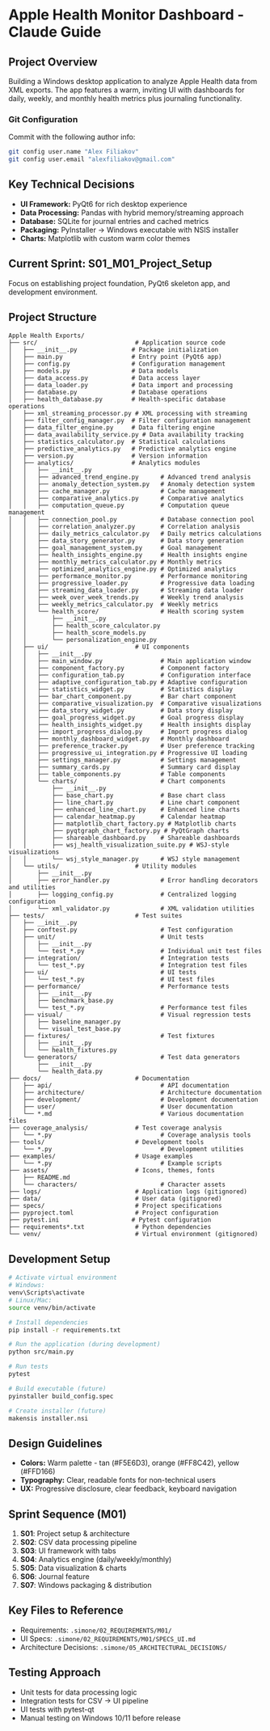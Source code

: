 # Apple Health Monitor Dashboard - Claude Guide

## Project Overview
Building a Windows desktop application to analyze Apple Health data from XML exports. The app features a warm, inviting UI with dashboards for daily, weekly, and monthly health metrics plus journaling functionality.

### Git Configuration
Commit with the following author info:
```bash
git config user.name "Alex Filiakov"
git config user.email "alexfiliakov@gmail.com"
```

## Key Technical Decisions
- **UI Framework:** PyQt6 for rich desktop experience
- **Data Processing:** Pandas with hybrid memory/streaming approach
- **Database:** SQLite for journal entries and cached metrics
- **Packaging:** PyInstaller → Windows executable with NSIS installer
- **Charts:** Matplotlib with custom warm color themes

## Current Sprint: S01_M01_Project_Setup
Focus on establishing project foundation, PyQt6 skeleton app, and development environment.

## Project Structure
```
Apple Health Exports/
├── src/                           # Application source code
│   ├── __init__.py               # Package initialization
│   ├── main.py                   # Entry point (PyQt6 app)
│   ├── config.py                 # Configuration management
│   ├── models.py                 # Data models
│   ├── data_access.py            # Data access layer
│   ├── data_loader.py            # Data import and processing
│   ├── database.py               # Database operations
│   ├── health_database.py        # Health-specific database operations
│   ├── xml_streaming_processor.py # XML processing with streaming
│   ├── filter_config_manager.py  # Filter configuration management
│   ├── data_filter_engine.py     # Data filtering engine
│   ├── data_availability_service.py # Data availability tracking
│   ├── statistics_calculator.py  # Statistical calculations
│   ├── predictive_analytics.py   # Predictive analytics engine
│   ├── version.py                # Version information
│   ├── analytics/                # Analytics modules
│   │   ├── __init__.py
│   │   ├── advanced_trend_engine.py      # Advanced trend analysis
│   │   ├── anomaly_detection_system.py   # Anomaly detection system
│   │   ├── cache_manager.py              # Cache management
│   │   ├── comparative_analytics.py      # Comparative analytics
│   │   ├── computation_queue.py          # Computation queue management
│   │   ├── connection_pool.py            # Database connection pool
│   │   ├── correlation_analyzer.py       # Correlation analysis
│   │   ├── daily_metrics_calculator.py   # Daily metrics calculations
│   │   ├── data_story_generator.py       # Data story generation
│   │   ├── goal_management_system.py     # Goal management
│   │   ├── health_insights_engine.py     # Health insights engine
│   │   ├── monthly_metrics_calculator.py # Monthly metrics
│   │   ├── optimized_analytics_engine.py # Optimized analytics
│   │   ├── performance_monitor.py        # Performance monitoring
│   │   ├── progressive_loader.py         # Progressive data loading
│   │   ├── streaming_data_loader.py      # Streaming data loader
│   │   ├── week_over_week_trends.py      # Weekly trend analysis
│   │   ├── weekly_metrics_calculator.py  # Weekly metrics
│   │   └── health_score/                 # Health scoring system
│   │       ├── __init__.py
│   │       ├── health_score_calculator.py
│   │       ├── health_score_models.py
│   │       └── personalization_engine.py
│   ├── ui/                        # UI components
│   │   ├── __init__.py
│   │   ├── main_window.py                # Main application window
│   │   ├── component_factory.py          # Component factory
│   │   ├── configuration_tab.py          # Configuration interface
│   │   ├── adaptive_configuration_tab.py # Adaptive configuration
│   │   ├── statistics_widget.py          # Statistics display
│   │   ├── bar_chart_component.py        # Bar chart component
│   │   ├── comparative_visualization.py  # Comparative visualizations
│   │   ├── data_story_widget.py          # Data story display
│   │   ├── goal_progress_widget.py       # Goal progress display
│   │   ├── health_insights_widget.py     # Health insights display
│   │   ├── import_progress_dialog.py     # Import progress dialog
│   │   ├── monthly_dashboard_widget.py   # Monthly dashboard
│   │   ├── preference_tracker.py         # User preference tracking
│   │   ├── progressive_ui_integration.py # Progressive UI loading
│   │   ├── settings_manager.py           # Settings management
│   │   ├── summary_cards.py              # Summary card display
│   │   ├── table_components.py           # Table components
│   │   └── charts/                       # Chart components
│   │       ├── __init__.py
│   │       ├── base_chart.py             # Base chart class
│   │       ├── line_chart.py             # Line chart component
│   │       ├── enhanced_line_chart.py    # Enhanced line charts
│   │       ├── calendar_heatmap.py       # Calendar heatmap
│   │       ├── matplotlib_chart_factory.py # Matplotlib charts
│   │       ├── pyqtgraph_chart_factory.py # PyQtGraph charts
│   │       ├── shareable_dashboard.py    # Shareable dashboards
│   │       ├── wsj_health_visualization_suite.py # WSJ-style visualizations
│   │       └── wsj_style_manager.py      # WSJ style management
│   └── utils/                     # Utility modules
│       ├── __init__.py
│       ├── error_handler.py              # Error handling decorators and utilities
│       ├── logging_config.py             # Centralized logging configuration
│       └── xml_validator.py              # XML validation utilities
├── tests/                         # Test suites
│   ├── __init__.py
│   ├── conftest.py                       # Test configuration
│   ├── unit/                             # Unit tests
│   │   ├── __init__.py
│   │   └── test_*.py                     # Individual unit test files
│   ├── integration/                      # Integration tests
│   │   └── test_*.py                     # Integration test files
│   ├── ui/                               # UI tests
│   │   └── test_*.py                     # UI test files
│   ├── performance/                      # Performance tests
│   │   ├── __init__.py
│   │   ├── benchmark_base.py
│   │   └── test_*.py                     # Performance test files
│   ├── visual/                           # Visual regression tests
│   │   ├── baseline_manager.py
│   │   └── visual_test_base.py
│   ├── fixtures/                         # Test fixtures
│   │   ├── __init__.py
│   │   └── health_fixtures.py
│   └── generators/                       # Test data generators
│       ├── __init__.py
│       └── health_data.py
├── docs/                          # Documentation
│   ├── api/                              # API documentation
│   ├── architecture/                     # Architecture documentation
│   ├── development/                      # Development documentation
│   ├── user/                             # User documentation
│   └── *.md                              # Various documentation files
├── coverage_analysis/             # Test coverage analysis
│   └── *.py                              # Coverage analysis tools
├── tools/                         # Development tools
│   └── *.py                              # Development utilities
├── examples/                      # Usage examples
│   └── *.py                              # Example scripts
├── assets/                        # Icons, themes, fonts
│   ├── README.md
│   └── characters/                       # Character assets
├── logs/                          # Application logs (gitignored)
├── data/                          # User data (gitignored)
├── specs/                         # Project specifications
├── pyproject.toml                 # Project configuration
├── pytest.ini                    # Pytest configuration
├── requirements*.txt              # Python dependencies
└── venv/                          # Virtual environment (gitignored)
```

## Development Setup
```bash
# Activate virtual environment
# Windows:
venv\Scripts\activate
# Linux/Mac:
source venv/bin/activate

# Install dependencies
pip install -r requirements.txt

# Run the application (during development)
python src/main.py

# Run tests
pytest

# Build executable (future)
pyinstaller build_config.spec

# Create installer (future)
makensis installer.nsi
```

## Design Guidelines
- **Colors:** Warm palette - tan (#F5E6D3), orange (#FF8C42), yellow (#FFD166)
- **Typography:** Clear, readable fonts for non-technical users
- **UX:** Progressive disclosure, clear feedback, keyboard navigation

## Sprint Sequence (M01)
1. **S01**: Project setup & architecture
2. **S02**: CSV data processing pipeline
3. **S03**: UI framework with tabs
4. **S04**: Analytics engine (daily/weekly/monthly)
5. **S05**: Data visualization & charts
6. **S06**: Journal feature
7. **S07**: Windows packaging & distribution

## Key Files to Reference
- Requirements: `.simone/02_REQUIREMENTS/M01/`
- UI Specs: `.simone/02_REQUIREMENTS/M01/SPECS_UI.md`
- Architecture Decisions: `.simone/05_ARCHITECTURAL_DECISIONS/`

## Testing Approach
- Unit tests for data processing logic
- Integration tests for CSV → UI pipeline
- UI tests with pytest-qt
- Manual testing on Windows 10/11 before release